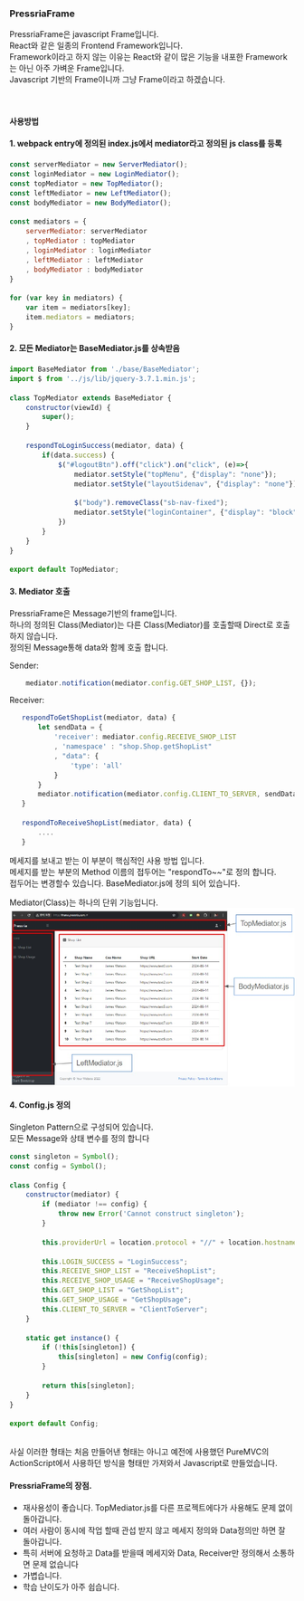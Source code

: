 ### PressriaFrame
PressriaFrame은 javascript Frame입니다.<br/>
React와 같은 일종의 Frontend Framework입니다.<br/>
Framework이라고 하지 않는 이유는 React와 같이 많은 기능을 내포한 Framework는 아닌 아주 가벼운 Frame입니다.<br/>
Javascript 기반의 Frame이니까 그냥 Frame이라고 하겠습니다.<br/>
<br/>
<br/>
#### 사용방법


#### 1. webpack entry에 정의된 index.js에서 mediator라고 정의된 js class를 등록

```javascript
const serverMediator = new ServerMediator();
const loginMediator = new LoginMediator();
const topMediator = new TopMediator();
const leftMediator = new LeftMediator();
const bodyMediator = new BodyMediator();

const mediators = {
	serverMediator: serverMediator
	, topMediator : topMediator
	, loginMediator : loginMediator
	, leftMediator : leftMediator
	, bodyMediator : bodyMediator
}

for (var key in mediators) {
	var item = mediators[key];
	item.mediators = mediators;
}
```

#### 2. 모든 Mediator는 BaseMediator.js를 상속받음
```javascript
import BaseMediator from './base/BaseMediator';
import $ from '../js/lib/jquery-3.7.1.min.js';

class TopMediator extends BaseMediator {
	constructor(viewId) {
		super();
	}

	respondToLoginSuccess(mediator, data) {
		if(data.success) {
			$("#logoutBtn").off("click").on("click", (e)=>{
				mediator.setStyle("topMenu", {"display": "none"});
				mediator.setStyle("layoutSidenav", {"display": "none"});
	
				$("body").removeClass("sb-nav-fixed");
				mediator.setStyle("loginContainer", {"display": "block", "opacity":"1"});
			})
		}
	}
}

export default TopMediator;
```

#### 3. Mediator 호출
PressriaFrame은 Message기반의 frame입니다.<br/>
하나의 정의된 Class(Mediator)는 다른 Class(Mediator)를 호출할때 Direct로 호출 하지 않습니다.<br/>
정의된 Message통해 data와 함께 호출 합니다.<br/>

Sender:
```javascript
    mediator.notification(mediator.config.GET_SHOP_LIST, {});
 ```

 Receiver:
 ```javascript
	respondToGetShopList(mediator, data) {
		let sendData = {
			'receiver': mediator.config.RECEIVE_SHOP_LIST
			, 'namespace' : "shop.Shop.getShopList"
			, "data": {
				'type': 'all'
			}
		}
		mediator.notification(mediator.config.CLIENT_TO_SERVER, sendData);
	}

	respondToReceiveShopList(mediator, data) {
		....
	}
```

메세지를 보내고 받는 이 부분이 핵심적인 사용 방법 입니다.<br>
메세지를 받는 부분의 Method 이름의 접두어는 "respondTo~~"로 정의 합니다.<br>
접두어는 변경할수 있습니다. BaseMediator.js에 정의 되어 있습니다.<br>

Mediator(Class)는 하나의 단위 기능입니다.<br>
![image](./output/assets/image/readme_1.jpg)


#### 4. Config.js 정의
Singleton Pattern으로 구성되어 있습니다.<br>
모든 Message와 상태 변수를 정의 합니다<br>
```javascript
const singleton = Symbol();
const config = Symbol();

class Config {
	constructor(mediator) {
		if (mediator !== config) {
			throw new Error('Cannot construct singleton');
		}

		this.providerUrl = location.protocol + "//" + location.hostname;

		this.LOGIN_SUCCESS = "LoginSuccess";
		this.RECEIVE_SHOP_LIST = "ReceiveShopList";
		this.RECEIVE_SHOP_USAGE = "ReceiveShopUsage";
		this.GET_SHOP_LIST = "GetShopList";
		this.GET_SHOP_USAGE = "GetShopUsage";
		this.CLIENT_TO_SERVER = "ClientToServer";
	}

	static get instance() {
		if (!this[singleton]) {
			this[singleton] = new Config(config);
		}

		return this[singleton];
	}
}

export default Config;
```

<br>
사실 이러한 형태는 처음 만들어낸 형태는 아니고 예전에 사용했던 PureMVC의 ActionScript에서 사용하던 방식을 형태만 가져와서 Javascript로 만들었습니다.

#### PressriaFrame의 장점.
* 재사용성이 좋습니다. TopMediator.js를 다른 프로젝트에다가 사용해도 문제 없이 돌아갑니다.<br>
* 여러 사람이 동시에 작업 할때 관섭 받지 않고 메세지 정의와 Data정의만 하면 잘 돌아갑니다.<br>
* 특히 서버에 요청하고 Data를 받을때 메세지와 Data, Receiver만 정의해서 소통하면 문제 없습니다<br>
* 가볍습니다.<br>
* 학습 난이도가 아주 쉽습니다.<br>





